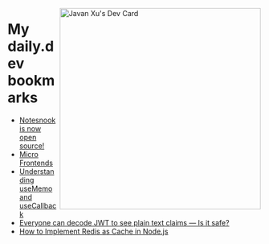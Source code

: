 
<a href="https://app.daily.dev/JavanXU"><img align="right" src="https://api.daily.dev/devcards/e45a150971844cd6959a94bb94e861ea.png?r=quw" width="400" alt="Javan Xu's Dev Card"/></a>

# My daily.dev bookmarks
<!-- daily.dev BOOKMARKS:START -->
- [Notesnook is now open source!](https://app.daily.dev/posts/UBAJSk_lu?utm_source=rss&utm_medium=bookmarks&utm_campaign=6ueXw3FRNQzpNtewCDbI6)
- [Micro Frontends](https://app.daily.dev/posts/aoaRbSSAj?utm_source=rss&utm_medium=bookmarks&utm_campaign=6ueXw3FRNQzpNtewCDbI6)
- [Understanding useMemo and useCallback](https://app.daily.dev/posts/PTQrzzJ8g?utm_source=rss&utm_medium=bookmarks&utm_campaign=6ueXw3FRNQzpNtewCDbI6)
- [Everyone can decode JWT to see plain text claims — Is it safe?](https://app.daily.dev/posts/NjlzUQ5s0?utm_source=rss&utm_medium=bookmarks&utm_campaign=6ueXw3FRNQzpNtewCDbI6)
- [How to Implement Redis as Cache in Node.js](https://app.daily.dev/posts/PA0JyBU0j?utm_source=rss&utm_medium=bookmarks&utm_campaign=6ueXw3FRNQzpNtewCDbI6)
<!-- daily.dev BOOKMARKS:END -->

